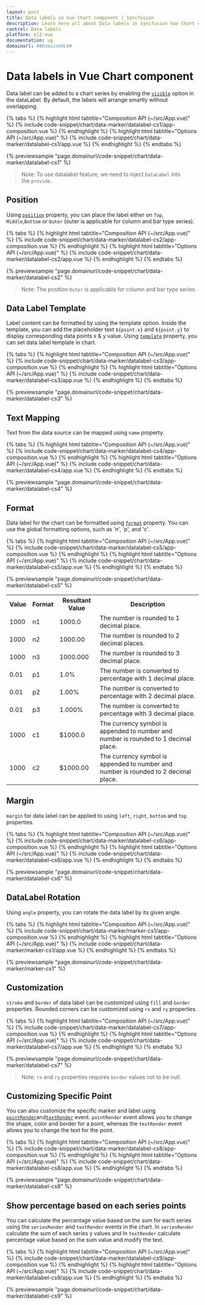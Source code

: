 ```yaml
---
layout: post
title: Data labels in Vue Chart component | Syncfusion
description: Learn here all about Data labels in Syncfusion Vue Chart component of Syncfusion Essential JS 2 and more.
control: Data labels 
platform: ej2-vue
documentation: ug
domainurl: ##DomainURL##
---
```


# Data labels in Vue Chart component

Data label can be added to a chart series by enabling the [`visible`](https://ej2.syncfusion.com/vue/documentation/api/chart/dataLabelSettings/#visible)
option in the dataLabel. By default, the labels will arrange smartly without overlapping.

{% tabs %}
{% highlight html tabtitle="Composition API (~/src/App.vue)" %}
{% include code-snippet/chart/data-marker/datalabel-cs1/app-composition.vue %}
{% endhighlight %}
{% highlight html tabtitle="Options API (~/src/App.vue)" %}
{% include code-snippet/chart/data-marker/datalabel-cs1/app.vue %}
{% endhighlight %}
{% endtabs %}
        
{% previewsample "page.domainurl/code-snippet/chart/data-marker/datalabel-cs1" %}

>Note: To use datalabel feature, we need to inject `DataLabel` into the `provide`.

## Position

Using [`position`](https://ej2.syncfusion.com/vue/documentation/api/chart/dataLabelSettings/#position) property, you can place the label either on
`Top`, `Middle`,`Bottom` or `Outer` (outer is applicable for column and bar type series).

{% tabs %}
{% highlight html tabtitle="Composition API (~/src/App.vue)" %}
{% include code-snippet/chart/data-marker/datalabel-cs2/app-composition.vue %}
{% endhighlight %}
{% highlight html tabtitle="Options API (~/src/App.vue)" %}
{% include code-snippet/chart/data-marker/datalabel-cs2/app.vue %}
{% endhighlight %}
{% endtabs %}
        
{% previewsample "page.domainurl/code-snippet/chart/data-marker/datalabel-cs2" %}

>Note: The position `Outer` is applicable for column and bar type series.

## Data Label Template

Label content can be formatted by using the template option. Inside the template, you can add the placeholder text `${point.x}` and `${point.y}` to display corresponding data points x & y value. Using [`template`](https://ej2.syncfusion.com/vue/documentation/api/chart/dataLabelSettings/#template) property, you can set data label template in chart.

{% tabs %}
{% highlight html tabtitle="Composition API (~/src/App.vue)" %}
{% include code-snippet/chart/data-marker/datalabel-cs3/app-composition.vue %}
{% endhighlight %}
{% highlight html tabtitle="Options API (~/src/App.vue)" %}
{% include code-snippet/chart/data-marker/datalabel-cs3/app.vue %}
{% endhighlight %}
{% endtabs %}
        
{% previewsample "page.domainurl/code-snippet/chart/data-marker/datalabel-cs3" %}

## Text Mapping

Text from the data source can be mapped using `name` property.

{% tabs %}
{% highlight html tabtitle="Composition API (~/src/App.vue)" %}
{% include code-snippet/chart/data-marker/datalabel-cs4/app-composition.vue %}
{% endhighlight %}
{% highlight html tabtitle="Options API (~/src/App.vue)" %}
{% include code-snippet/chart/data-marker/datalabel-cs4/app.vue %}
{% endhighlight %}
{% endtabs %}
        
{% previewsample "page.domainurl/code-snippet/chart/data-marker/datalabel-cs4" %}

## Format

Data label for the chart can be formatted using [`format`](https://ej2.syncfusion.com/vue/documentation/api/chart/dataLabelSettings/#format) property. You can use the global formatting options, such as 'n', 'p', and 'c'.

{% tabs %}
{% highlight html tabtitle="Composition API (~/src/App.vue)" %}
{% include code-snippet/chart/data-marker/datalabel-cs5/app-composition.vue %}
{% endhighlight %}
{% highlight html tabtitle="Options API (~/src/App.vue)" %}
{% include code-snippet/chart/data-marker/datalabel-cs5/app.vue %}
{% endhighlight %}
{% endtabs %}
        
{% previewsample "page.domainurl/code-snippet/chart/data-marker/datalabel-cs5" %}
<table>
  <tr>
    <th>Value</th>
    <th>Format</th>
    <th>Resultant Value</th>
    <th>Description</th>
  </tr>
  <tr>
    <td>1000</td>
    <td>n1</td>
    <td>1000.0</td>
    <td>The number is rounded to 1 decimal place.</td>
  </tr>
  <tr>
    <td>1000</td>
    <td>n2</td>
    <td>1000.00</td>
    <td>The number is rounded to 2 decimal places.</td>
  </tr>
   <tr>
    <td>1000</td>
    <td>n3</td>
    <td>1000.000</td>
    <td>The number is rounded to 3 decimal place.</td>
  </tr>
  <tr>
    <td>0.01</td>
    <td>p1</td>
    <td>1.0%</td>
    <td>The number is converted to percentage with 1 decimal place.</td>
  </tr>
  <tr>
    <td>0.01</td>
    <td>p2</td>
    <td>1.00%</td>
    <td>The number is converted to percentage with 2 decimal place.</td>
  </tr>
   <tr>
    <td>0.01</td>
    <td>p3</td>
    <td>1.000%</td>
    <td>The number is converted to percentage with 3 decimal place.</td>
  </tr>
  <tr>
    <td>1000</td>
    <td>c1</td>
    <td>$1000.0</td>
    <td>The currency symbol is appended to number and number is rounded to 1 decimal place.</td>
  </tr>
   <tr>
    <td>1000</td>
    <td>c2</td>
    <td>$1000.00</td>
    <td>The currency symbol is appended to number and number is rounded to 2 decimal place.</td>
  </tr>
</table>

## Margin

`margin` for data label can be applied to using `left`, `right`, `bottom` and `top` properties.

{% tabs %}
{% highlight html tabtitle="Composition API (~/src/App.vue)" %}
{% include code-snippet/chart/data-marker/datalabel-cs6/app-composition.vue %}
{% endhighlight %}
{% highlight html tabtitle="Options API (~/src/App.vue)" %}
{% include code-snippet/chart/data-marker/datalabel-cs6/app.vue %}
{% endhighlight %}
{% endtabs %}
        
{% previewsample "page.domainurl/code-snippet/chart/data-marker/datalabel-cs6" %}

## DataLabel Rotation

Using `angle` property, you can rotate the data label by its given angle.

{% tabs %}
{% highlight html tabtitle="Composition API (~/src/App.vue)" %}
{% include code-snippet/chart/data-marker/marker-cs1/app-composition.vue %}
{% endhighlight %}
{% highlight html tabtitle="Options API (~/src/App.vue)" %}
{% include code-snippet/chart/data-marker/marker-cs1/app.vue %}
{% endhighlight %}
{% endtabs %}
        
{% previewsample "page.domainurl/code-snippet/chart/data-marker/marker-cs1" %}

## Customization

`stroke` and `border` of data label can be customized using `fill` and `border` properties. Rounded corners
can be customized using `rx` and `ry` properties.

{% tabs %}
{% highlight html tabtitle="Composition API (~/src/App.vue)" %}
{% include code-snippet/chart/data-marker/datalabel-cs7/app-composition.vue %}
{% endhighlight %}
{% highlight html tabtitle="Options API (~/src/App.vue)" %}
{% include code-snippet/chart/data-marker/datalabel-cs7/app.vue %}
{% endhighlight %}
{% endtabs %}
        
{% previewsample "page.domainurl/code-snippet/chart/data-marker/datalabel-cs7" %}

>Note: `rx` and `ry` properties requires `border` values not to be null.

## Customizing Specific Point

You can also customize the specific marker and label using [`pointRender`](https://ej2.syncfusion.com/vue/documentation/api/chart/iPointRenderEventArgs/)and[`textRender`](https://ej2.syncfusion.com/vue/documentation/api/chart/iTextRenderEventArgs/) event. `pointRender` event allows you to change the shape, color and border for a point, whereas the `textRender` event allows you to change the text for the point.

{% tabs %}
{% highlight html tabtitle="Composition API (~/src/App.vue)" %}
{% include code-snippet/chart/data-marker/datalabel-cs8/app-composition.vue %}
{% endhighlight %}
{% highlight html tabtitle="Options API (~/src/App.vue)" %}
{% include code-snippet/chart/data-marker/datalabel-cs8/app.vue %}
{% endhighlight %}
{% endtabs %}
        
{% previewsample "page.domainurl/code-snippet/chart/data-marker/datalabel-cs8" %}

## Show percentage based on each series points

You can calculate the percentage value based on the sum for each series using the `seriesRender` and `textRender` events in the chart. In `seriesRender` calculate the sum of each series y values and In `textRender` calculate percentage value based on the sum value and modify the text.

{% tabs %}
{% highlight html tabtitle="Composition API (~/src/App.vue)" %}
{% include code-snippet/chart/data-marker/datalabel-cs9/app-composition.vue %}
{% endhighlight %}
{% highlight html tabtitle="Options API (~/src/App.vue)" %}
{% include code-snippet/chart/data-marker/datalabel-cs9/app.vue %}
{% endhighlight %}
{% endtabs %}
        
{% previewsample "page.domainurl/code-snippet/chart/data-marker/datalabel-cs9" %}